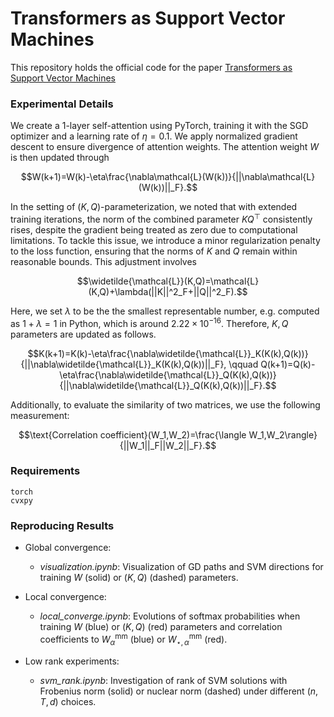 # Transformers as Support Vector Machines
This repository holds the official code for the paper [Transformers as Support Vector Machines](https://arxiv.org/abs/2308.16898)


### Experimental Details
We create a 1-layer self-attention using PyTorch, training it with the SGD optimizer and a learning rate of $\eta=0.1$. We apply normalized gradient descent to ensure divergence of attention weights. The attention weight $W$ is then updated through

$$W(k+1)=W(k)-\eta\frac{\nabla\mathcal{L}(W(k))}{||\nabla\mathcal{L}(W(k))||_F}.$$
 
In the setting of $(K,Q)$-parameterization, we noted that with extended training iterations, the norm of the combined parameter $KQ^\top$ consistently rises, despite the gradient being treated as zero due to computational limitations. To tackle this issue, we introduce a minor regularization penalty to the loss function, ensuring that the norms of $K$ and $Q$ remain within reasonable bounds. This adjustment involves

$$\widetilde{\mathcal{L}}(K,Q)=\mathcal{L}(K,Q)+\lambda(||K||^2_F+||Q||^2_F).$$

Here, we set $\lambda$ to be the the smallest representable number, e.g. computed as $1+\lambda=1$ in Python, which is around $2.22\times10^{-16}$. Therefore, $K,Q$ parameters are updated as follows.

$$K(k+1)=K(k)-\eta\frac{\nabla\widetilde{\mathcal{L}}_K(K(k),Q(k))}{||\nabla\widetilde{\mathcal{L}}_K(K(k),Q(k))||_F}, \qquad Q(k+1)=Q(k)-\eta\frac{\nabla\widetilde{\mathcal{L}}_Q(K(k),Q(k))}{||\nabla\widetilde{\mathcal{L}}_Q(K(k),Q(k))||_F}.$$

Additionally, to evaluate the similarity of two matrices, we use the following measurement:

$$\text{Correlation coefficient}(W_1,W_2)=\frac{\langle W_1,W_2\rangle}{||W_1||_F||W_2||_F}.$$



### Requirements

```
torch
cvxpy
```

### Reproducing Results 

- Global convergence:

  - *visualization.ipynb*: Visualization of GD paths and SVM directions for training $W$ (solid) or $(K,Q)$ (dashed) parameters.

- Local convergence:

  - *local_converge.ipynb*: Evolutions of softmax probabilities when training $W$ (blue) or $(K,Q)$ (red) parameters and correlation coefficients to $W_\alpha^{\text{mm}}$ (blue) or $W^{\text{mm}}_{\star,\alpha}$ (red).

- Low rank experiments: 

  - *svm_rank.ipynb*: Investigation of rank of SVM solutions with Frobenius norm (solid) or nuclear norm (dashed) under different $(n,T,d)$ choices.
